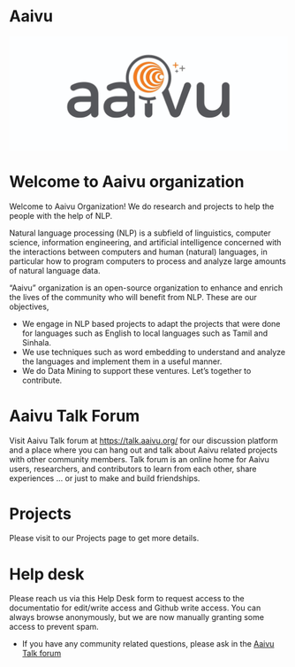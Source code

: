 # Aaivu

<p align="center">
<img src="./images/aaivu-logo-wide.jpg" alt="envone-ui" align="center" />
</p>




# Welcome to Aaivu organization

Welcome to Aaivu Organization! We do research and projects to help the people with the help of NLP.

Natural language processing (NLP) is a subfield of linguistics, computer science, information engineering, and artificial intelligence concerned with the interactions between computers and human (natural) languages, in particular how to program computers to process and analyze large amounts of natural language data.

“Aaivu” organization is an open-source organization to enhance and enrich the lives of the community who will benefit from NLP. These are our objectives,

- We engage in NLP based projects to adapt the projects that were done for languages such as English to local languages such as Tamil and Sinhala.
- We use techniques such as word embedding to understand and analyze the languages and implement them in a useful manner.
- We do Data Mining to support these ventures.
Let’s together to contribute.

# Aaivu Talk Forum

Visit Aaivu Talk forum at https://talk.aaivu.org/ for our discussion platform and a place where you can hang out and talk about Aaivu related projects with other community members. Talk forum is an online home for Aaivu users, researchers, and contributors to learn from each other, share experiences ... or just to make and build friendships.

# Projects

Please visit to our Projects page to get more details.

# Help desk

Please reach us via this Help Desk form to request access to the documentatio for edit/write access and Github write access. You can always browse anonymously, but we are now manually granting some access to prevent spam.

- If you have any community related questions, please ask in the [Aaivu Talk forum](https://talk.aaivu.org)
